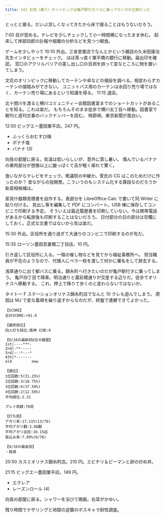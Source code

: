 ```yaml
---
title: 143 日目（曇り）オリンピックは亀戸駅行きバスに乗って行くのが正解だった
---
```


とっとと寝る。だいぶ涼しくなってきたから床で寝ることはもうないだろう。

7:00 目が覚める。テレビを少しチェックして小一時間横になったまま休む。
起床して岸部四郎の訃報や組閣の分析などを見つつ朝食。

ゲームを少しやって 10:10 外出。三省堂書店でなんとかという雑誌の久米田康治先生インタビューをチェック。
ほぼ真っ直ぐ業平橋の銀行に移動。届出印を確認。
窓口のアクリルバリアの差し出し口の目測を誤って変なところに物を置いてしまう。

文花のオリンピックに移動してカーテンや卓などの値段を調べる。相変わらずカーテンの値踏みができない。
ユニットバス用のカーテンは水回り売り場ではなく、カーテン売り場にあるという知識を得る。
11:15 退店。

北十間川を渡ると横川コミュニティー会館図書室までのショートカットがあることを知る。これは楽だ。
もちろんそのまま徒歩で横川五丁目へ移動。図書室で朝刊と週刊文春のバックナンバーを読む。
時節柄、東京新聞が面白い。

12:50 ビッグエー墨田業平店。247 円。

* ふっくらおむすび梅
* ポテチ塩
* バナナ (3)

向島の部屋に戻る。気温は低いらしいが、意外に蒸し暑い。
傷んでいるバナナの果肉部分が想像以上に酸っぱくて舌が軽く痺れて驚く。

食いながらテレビをチェック。衆議院の中継か。菅氏の CG はこのためだけに作ったのか？
昔ながらの投開票。こういうのもシステム化する算段なのだろうか新首相候補は。

家具什器類見積書を自作する。表部分を LibreOffice Calc で書いて同 Writer に貼り付ける。
見出し等を編集して PDF にコンバート。USB 棒に保存してコンビニで印刷する予定。
そういえば最近履歴書を印刷していない。今は携帯電話があるから転居後も印刷することはないだろう。
日付部分の日の部分は空欄にしておく。正式な文書ではないから気は楽だ。

15:30 外出。区役所を通り過ぎて大通りのコンビニで印刷するのが先だ。

15:35 ローソン墨田吾妻橋二丁目店。10 円。

引き返して区役所に入る。一階の催し物などを見てから福祉事務所へ。
担当職員が不在のようなので、代理人にペラ一枚を渡して何かに署名をして辞去する。

浅草通りに出て都バスに乗る。錦糸町へ行きたいのだが亀戸駅行きに乗ってしまう。
亀戸四丁目で降車。明治通りと蔵前橋通りが交差する辺りだ。徒歩でオリナスへ移動する。
これ、押上で降りて歩くのと変わらないではないか。

タイトー F ステーションオリナス錦糸町店でなんと 10 クレも遊んでしまう。
原因は MJ で変な着順を繰り返すからなのだが、終盤で連勝できてよかった。

```text
【SCORE】
合計SCORE:+91.9

【最終段位】
四人打ち段位:風神 幻球:9

【9/16の最新8試合の履歴】
1st|----***-
2nd|-**-----
3rd|---*---*
4th|*-------
old         new

【順位】
1位回数:5(31.25%)
2位回数:3(18.75%)
3位回数:6(37.50%)
4位回数:2(12.50%)
平均順位:2.31

プレイ局数:76局

【打ち筋】
アガリ率:17.11%(13/76)
平均アガリ翻:3.00翻
平均アガリ巡目:10.15巡
振込み率:7.89%(6/76)

【9/16の最高役】
・跳満
```

20:50 カスミオリナス錦糸町店。210 円。エビチリ＆ピーマンと卵の炒め丼。

21:15 ビッグエー墨田業平店。149 円。

* エクレア
* レーズンロール (4)

向島の部屋に戻る。シャワーを浴びて晩飯。右耳がかゆい。

残り時間でテザリングと地獄の逆襲のボスキャラ耐性調査。
